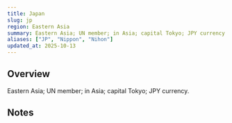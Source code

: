 ```yaml
---
title: Japan
slug: jp
region: Eastern Asia
summary: Eastern Asia; UN member; in Asia; capital Tokyo; JPY currency.
aliases: ["JP", "Nippon", "Nihon"]
updated_at: 2025-10-13
---
```


## Overview

Eastern Asia; UN member; in Asia; capital Tokyo; JPY currency.

## Notes

<!-- Add your first note below -->
